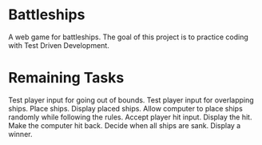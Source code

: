 # Battleships

A web game for battleships. The goal of this project is to practice coding with Test Driven Development.

# Remaining Tasks

Test player input for going out of bounds.
Test player input for overlapping ships.
Place ships.
Display placed ships.
Allow computer to place ships randomly while following the rules.
Accept player hit input.
Display the hit.
Make the computer hit back.
Decide when all ships are sank.
Display a winner.
